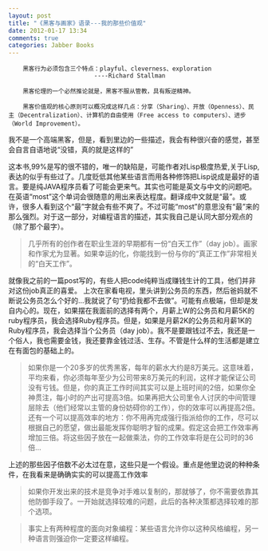 ```yaml
---
layout: post
title: "《黑客与画家》语录---我的那些价值观"
date: 2012-01-17 13:34
comments: true
categories: Jabber Books
---
```




		黑客行为必须包含三个特点：playful、cleverness、exploration
							----Richard Stallman

		黑客伦理的一个必然推论就是，黑客不服从管教，具有叛逆精神。

		黑客价值观的核心原则可以概况成这样几点：分享（Sharing）、开放（Openness）、民主（Decentralization）、计算机的自由使用（Free access to computers）、进步（World Improvement）。
<!-- more -->我不是一个高端黑客，但是，看到里边的一些描述，我会有种很兴奋的感觉，甚至会自言自语地说“没错，真的就是这样的”
这本书,99%是写的很不错的，唯一的缺陷是，可能作者对Lisp极度热爱,关于Lisp,表达的似乎有些过了。几度贬低其他某些语言而用各种修饰把Lisp说成是最好的语言。要是纯JAVA程序员看了可能会更来气。其实也可能是英文与中文的问题吧。在英语“most”这个单词会很随意的用出来表达程度。翻译成中文就是“最”。或许，很多人看到这个“最”字就会有些不爽了。不过可能“most”的意思没有“最”来的那么强烈。对于这一部分，对编程语言的描述，其实我自己是认同大部分观点的（除了那个最字）。

>几乎所有的创作者在职业生涯的早期都有一份“白天工作”（day job）。画家和作家尤为显著。如果幸运的化，你能找到一份与你的“真正工作”非常相关的“白天工作”。

就像我之前的一篇post写的，有些人把code纯粹当成赚钱生计的工具，他们并非对这份job真正的喜爱。
上次在家看电视，里头讲到公务员的东西，然后爸妈就不断说公务员怎么个好的...我就说了句“扔给我都不去做”。可能有点极端，但却是发自内心的。现在，如果摆在我面前的选择有两个，月薪上W的公务员和月薪5K的ruby程序员，我会选择Ruby程序员。但是，如果是月薪2K的公务员和月薪1K的Ruby程序员，我会选择当个公务员（day job）。我不是要跟钱过不去，我还是一个俗人，我也需要金钱，我还要靠金钱过活、生存。不管是什么样的生活都是建立在有面包的基础上的。

>如果你是一个20多岁的优秀黑客，每年的薪水大约是8万美元。这意味着，平均来看，你必须每年至少为公司带来8万美元的利润，这样才能保证公司没有亏钱。但是，你的真正工作时间其实可以是上班时间的2倍，如果你全神贯注，每小时的产出可提高3倍。如果再把大公司里令人讨厌的中间管理层除去（他们经常以主管的身份妨碍你的工作），你的效率可以再提高2倍。还有一个可以提高效率的地方：你不用再完成强行指派给你的工作，尽可以根据自己的愿望，做出最能发挥你聪明才智的成果。假定这会把工作效率再增加三倍。将这些因子放在一起做乘法，你的工作效率将是在公司时的36倍...

上述的那些因子倍数不必太过在意，这些只是一个假设。重点是他里边说的种种条件，在我看来是确确实实的可以提高工作效率

>如果你开发出来的技术是竞争对手难以复制的，那就够了，你不需要依靠其他防御手段了。一开始就选择较难的问题，此后的各种决策都选择较难的那个选项。

>事实上有两种程度的面向对象编程：某些语言允许你以这种风格编程，另一种语言则强迫你一定要这样编程。